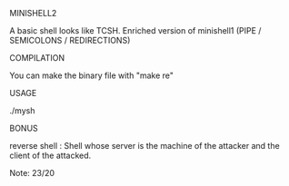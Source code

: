 MINISHELL2

A basic shell looks like TCSH. Enriched version of minishell1 (PIPE / SEMICOLONS / REDIRECTIONS)

COMPILATION

You can make the binary file with "make re"

USAGE

./mysh

BONUS

reverse shell : Shell whose server is the machine of the attacker and the client of the attacked.

Note: 23/20
